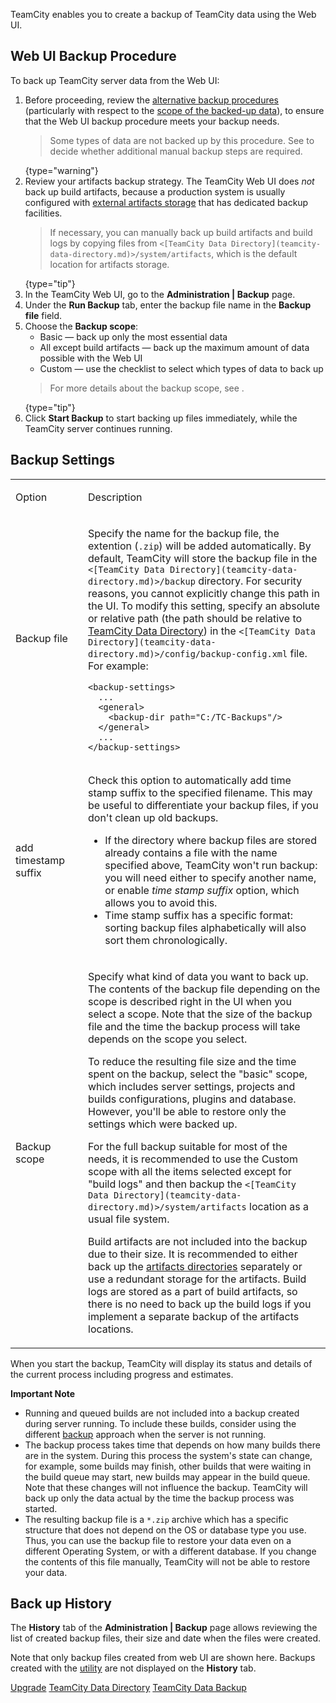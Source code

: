 [//]: # (title: Creating Backup from TeamCity Web UI)
[//]: # (auxiliary-id: Creating Backup from TeamCity Web UI)

TeamCity enables you to create a backup of TeamCity data using the Web UI.

## Web UI Backup Procedure

To back up TeamCity server data from the Web UI:

1. Before proceeding, review the [alternative backup procedures](teamcity-data-backup.md#Backup+Alternatives) (particularly with respect to the [scope of the backed-up data](teamcity-data-backup.md#What+Data+is+Backed+Up)), to ensure that the Web UI backup procedure meets your backup needs.
   > Some types of data are not backed up by this procedure. See [](teamcity-data-backup.md#What+Data+is+Backed+Up) to decide whether additional manual backup steps are required.
   >
   {type="warning"}
2. Review your artifacts backup strategy. The TeamCity Web UI does _not_ back up build artifacts, because a production system is usually configured with [external artifacts storage](configuring-artifacts-storage.md) that has dedicated backup facilities.
   > If necessary, you can manually back up build artifacts and build logs by copying files from `<[TeamCity Data Directory](teamcity-data-directory.md)>/system/artifacts`, which is the default location for artifacts storage.
   >
   {type="tip"}
3. In the TeamCity Web UI, go to the **Administration | Backup** page.
4. Under the **Run Backup** tab, enter the backup file name in the **Backup file** field.
5. Choose the **Backup scope**:
   * Basic — back up only the most essential data
   * All except build artifacts — back up the maximum amount of data possible with the Web UI
   * Custom — use the checklist to select which types of data to back up
   > For more details about the backup scope, see [](teamcity-data-backup.md#What+Data+is+Backed+Up).
   >
   {type="tip"}
6. Click **Start Backup** to start backing up files immediately, while the TeamCity server continues running.

## Backup Settings

<table><tr>

<td width="100">

Option

</td>

<td>

Description

</td></tr><tr>

<td>

Backup file


</td>

<td>

Specify the name for the backup file, the extention (`.zip`) will be added automatically. By default, TeamCity will store the backup file in the `<[TeamCity Data Directory](teamcity-data-directory.md)>/backup` directory. For security reasons, you cannot explicitly change this path in the UI. To modify this setting, specify an absolute or relative path (the path should be relative to [TeamCity Data Directory](teamcity-data-directory.md)) in the `<[TeamCity Data Directory](teamcity-data-directory.md)>/config/backup-config.xml` file. For example:

```Shell
<backup-settings>
  ...
  <general>
    <backup-dir path="C:/TC-Backups"/>
  </general>
  ...
</backup-settings>
```

</td></tr><tr>

<td>

add timestamp suffix

</td>

<td>

Check this option to automatically add time stamp suffix to the specified filename. This may be useful to differentiate your backup files, if you don't clean up old backups.

<note>

* If the directory where backup files are stored already contains a file with the name specified above, TeamCity won't run backup: you will need either to specify another name, or enable _time stamp suffix_ option, which allows you to avoid this.
* Time stamp suffix has a specific format: sorting backup files alphabetically will also sort them chronologically.
</note>
  
</td></tr><tr>

<td id="backup-scope">

<anchor name="CreatingBackupfromTeamCityWebUI-backup_scope"/>

Backup scope

</td>

<td>

Specify what kind of data you want to back up. The contents of the backup file depending on the scope is described right in the UI when you select a scope. Note that the size of the backup file and the time the backup process will take depends on the scope you select.

To reduce the resulting file size and the time spent on the backup, select the "basic" scope, which includes server settings, projects and builds configurations, plugins and database. However, you'll be able to restore only the settings which were backed up.

For the full backup suitable for most of the needs, it is recommended to use the Custom scope with all the items selected except for "build logs" and then backup the `<[TeamCity Data Directory](teamcity-data-directory.md)>/system/artifacts` location as a usual file system.

Build artifacts are not included into the backup due to their size. It is recommended to either back up the [artifacts directories](teamcity-configuration-and-maintenance.md) separately or use a redundant storage for the artifacts. Build logs are stored as a part of build artifacts, so there is no need to back up the build logs if you implement a separate backup of the artifacts locations.

</td></tr></table>

When you start the backup, TeamCity will display its status and details of the current process including progress and estimates.

<note>

__Important Note__

* Running and queued builds are not included into a backup created during server running. To include these builds, consider using the different [backup](creating-backup-via-maintaindb-command-line-tool.md) approach when the server is not running.
* The backup process takes time that depends on how many builds there are in the system. During this process the system's state can change, for example, some builds may finish, other builds that were waiting in the build queue may start, new builds may appear in the build queue. Note that these changes will not influence the backup. TeamCity will back up only the data actual by the time the backup process was started.
* The resulting backup file is a `*.zip` archive which has a specific structure that does not depend on the OS or database type you use. Thus, you can use the backup file to restore your data even on a different Operating System, or with a different database. If you change the contents of this file manually, TeamCity will not be able to restore your data.

</note>


## Back up History

The __History__ tab of the __Administration | Backup__ page allows reviewing the list of created backup files, their size and date when the files were created.

Note that only backup files created from web UI are shown here. Backups created with the [utility](creating-backup-via-maintaindb-command-line-tool.md) are not displayed on the __History__ tab.

 <seealso>
        <category ref="installation">
            <a href="upgrading-teamcity-server-and-agents.md">Upgrade</a>
        </category>
        <category ref="concepts">
            <a href="teamcity-data-directory.md">TeamCity Data Directory</a>
        </category>
        <category ref="admin-guide">
            <a href="teamcity-data-backup.md">TeamCity Data Backup</a>
        </category>
</seealso>